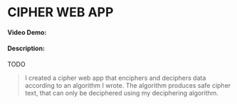 # CIPHER WEB APP
#### Video Demo:  <URL HERE>
#### Description:
TODO
  > I created a cipher web app that enciphers and deciphers data according to an algorithm I wrote.
  > The algorithm produces safe cipher text, that can only be deciphered using my deciphering algorithm.
